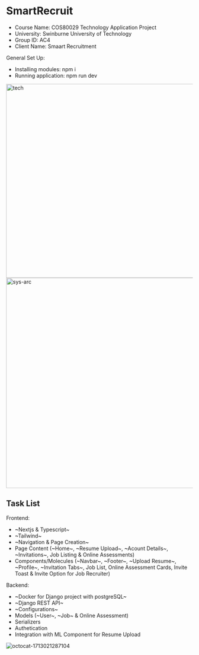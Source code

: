 # SmartRecruit

- Course Name: COS80029 Technology Application Project
- University: Swinburne University of Technology
- Group ID: AC4 
- Client Name: Smaart Recruitment

General Set Up:
- Installing modules: npm i
- Running application: npm run dev

<img width="523" alt="tech" src="https://github.com/sangvo235/SmartRecruit/assets/97276811/e6ffc76e-61c9-4239-997f-48d26f3c9db9">

<img width="567" alt="sys-arc" src="https://github.com/sangvo235/SmartRecruit/assets/97276811/232909b7-8765-4250-8c33-3801bfe907e3">

## Task List
Frontend:
- ~Nextjs & Typescript~
- ~Tailwind~
- ~Navigation & Page Creation~
- Page Content (~Home~, ~Resume Upload~, ~Acount Details~, ~Invitations~, Job Listing & Online Assessments)
- Components/Molecules (~Navbar~, ~Footer~, ~Upload Resume~, ~Profile~, ~Invitation Tabs~, Job List, Online Assessment Cards, Invite Toast & Invite Option for Job Recruiter) 

Backend:
- ~Docker for Django project with postgreSQL~
- ~Django REST API~
- ~Configurations~
- Models (~User~, ~Job~ & Online Assessment)
- Serializers 
- Authetication
- Integration with ML Component for Resume Upload

![octocat-1713021287104](https://github.com/sangvo235/SmartRecruit/assets/97276811/8708a92c-cd91-479d-89fd-9df721b11dfa)
